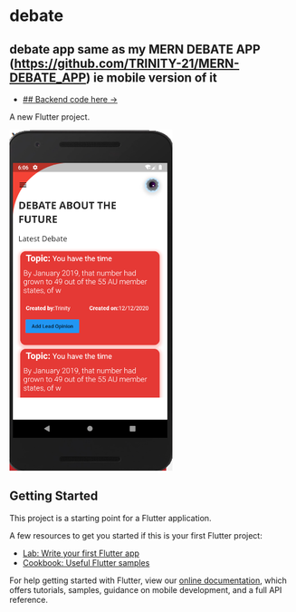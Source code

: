 # debate
##  debate app same as my MERN DEBATE APP (https://github.com/TRINITY-21/MERN-DEBATE_APP) ie mobile version of it 
- [## Backend code here -> ](https://github.com/TRINITY-21/MERN-DEBATE_APP)

A new Flutter project.


![alt text](https://github.com/TRINITY-21/FLUTTER-DEBATE-APP/blob/master/debate.PNG)

## Getting Started

This project is a starting point for a Flutter application.

A few resources to get you started if this is your first Flutter project:

- [Lab: Write your first Flutter app](https://flutter.dev/docs/get-started/codelab)
- [Cookbook: Useful Flutter samples](https://flutter.dev/docs/cookbook)

For help getting started with Flutter, view our
[online documentation](https://flutter.dev/docs), which offers tutorials,
samples, guidance on mobile development, and a full API reference.
